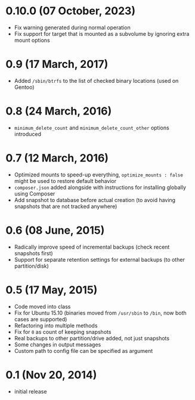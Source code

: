 # 0.10.0 (07 October, 2023)
* Fix warning generated during normal operation
* Fix support for target that is mounted as a subvolume by ignoring extra mount options

# 0.9 (17 March, 2017)
* Added `/sbin/btrfs` to the list of checked binary locations (used on Gentoo)

# 0.8 (24 March, 2016)
* `minimum_delete_count` and `minimum_delete_count_other` options introduced

# 0.7 (12 March, 2016)
* Optimized mounts to speed-up everything, `optimize_mounts : false` might be used to restore default behavior
* `composer.json` added alongside with instructions for installing globally using Composer
* Add snapshot to database before actual creation (to avoid having snapshots that are not tracked anywhere)

# 0.6 (08 June, 2015)
* Radically improve speed of incremental backups (check recent snapshots first)
* Support for separate retention settings for external backups (to other partition/disk)

# 0.5 (17 May, 2015)
* Code moved into class
* Fix for Ubuntu 15.10 (binaries moved from `/usr/sbin` to `/bin`, now both cases are supported)
* Refactoring into multiple methods
* Fix for `0` as count of keeping snapshots
* Real backups to other partition/drive added, not just snapshots
* Some changes in output messages
* Custom path to config file can be specified as argument

# 0.1 (Nov 20, 2014)
* initial release
